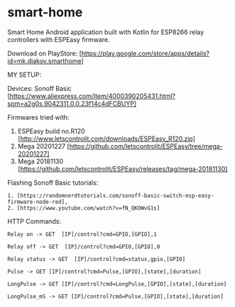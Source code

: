 # smart-home
Smart Home Android application built with Kotlin for ESP8266 relay controllers with ESPEasy firmware.

Download on PlayStore: [https://play.google.com/store/apps/details?id=mk.djakov.smarthome]


MY SETUP:

Devices: Sonoff Basic [https://www.aliexpress.com/item/4000390205431.html?spm=a2g0s.9042311.0.0.23f14c4dFCBUYP]

Firmwares tried with: 
1. ESPEasy build no.R120 [http://www.letscontrolit.com/downloads/ESPEasy_R120.zip]
2. Mega 20201227 [https://github.com/letscontrolit/ESPEasy/tree/mega-20201227]
3. Mega 20181130 [https://github.com/letscontrolit/ESPEasy/releases/tag/mega-20181130]


Flashing Sonoff Basic tutorials: 

    1. [https://randomnerdtutorials.com/sonoff-basic-switch-esp-easy-firmware-node-red],
    2. [https://www.youtube.com/watch?v=fN_QKOWvG1s]


HTTP Commands:

    Relay on -> GET  [IP]/control?cmd=GPIO,[GPIO],1

    Relay off -> GET  [IP]/control?cmd=GPIO,[GPIO],0

    Relay status -> GET  [IP]/control?cmd=status,gpio,[GPIO]
    
    Pulse -> GET [IP]/control?cmd=Pulse,[GPIO],[state],[duration]

    LongPulse -> GET [IP]/control?cmd=LongPulse,[GPIO],[state],[duration]

    LongPulse_mS -> GET [IP]/control?cmd=Pulse,[GPIO],[state],[duration]
